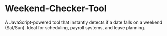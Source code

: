 # Weekend-Checker-Tool
A JavaScript-powered tool that instantly detects if a date falls on a weekend (Sat/Sun). Ideal for scheduling, payroll systems, and leave planning.
